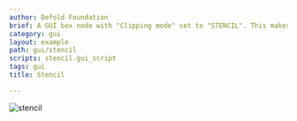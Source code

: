 ```yaml
---
author: Defold Foundation
brief: A GUI box node with "Clipping mode" set to "STENCIL". This makes it mask its child node (which is called "bunny").
category: gui
layout: example
path: gui/stencil
scripts: stencil.gui_script
tags: gui
title: Stencil

---
```


![stencil](stencil.png)